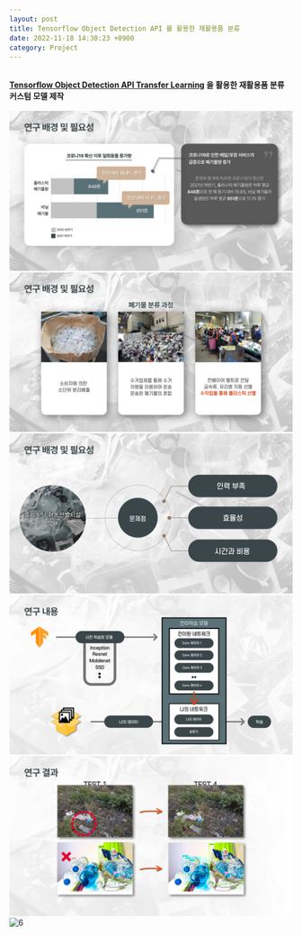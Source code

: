 ```yaml
---
layout: post
title: Tensorflow Object Detection API 를 활용한 재활용품 분류
date: 2022-11-18 14:30:23 +0900
category: Project
---
```

&nbsp;  
**[Tensorflow Object Detection API Transfer Learning](https://kimtaemin66.github.io/tensorflow/2022/06/08/Tensroflow-API-Transfer-learning.html) 을 활용한 재활용품 분류 커스텀 모델 제작**  
&nbsp;  
![1](/images/project/CRMO/001.png)  
![2](/images/project/CRMO/002.png)
![3](/images/project/CRMO/003.png)
![4](/images/project/CRMO/004.png)
![5](/images/project/CRMO/005.png)  
![6](/images/project/CRMO/opencv.gif)

